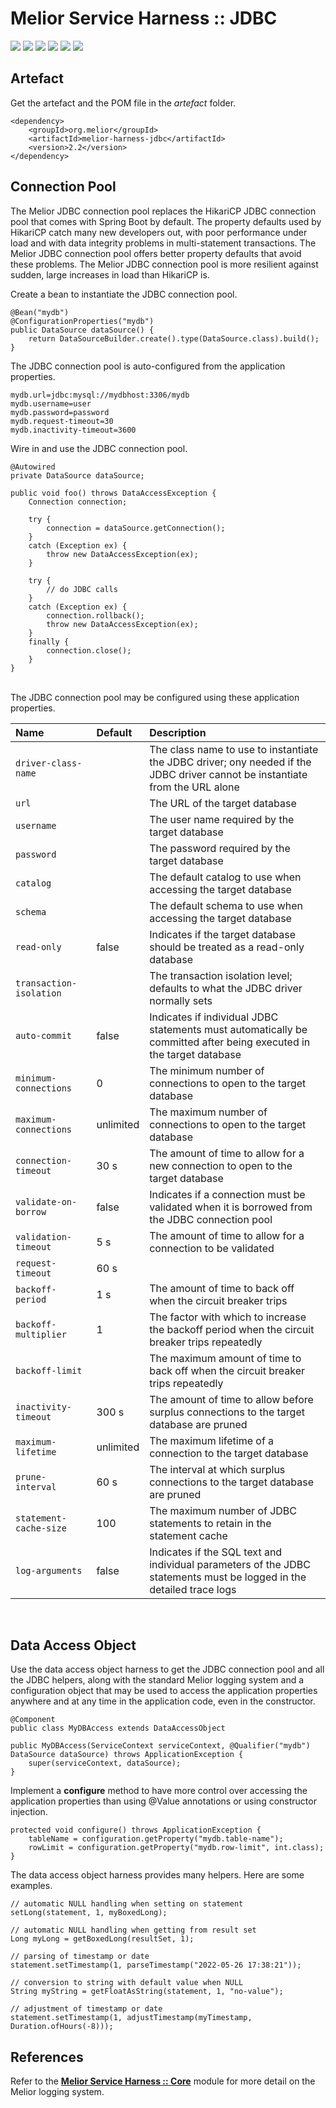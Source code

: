 # Melior Service Harness :: JDBC
<div style="display: inline-block;">
<img src="https://img.shields.io/badge/version-2.2-green?style=for-the-badge"/>
<img src="https://img.shields.io/badge/production-ready-green?style=for-the-badge"/>
<img src="https://img.shields.io/badge/compatibility-spring_boot_2.4.5-green?style=for-the-badge"/>
</div>
<div style="display: inline-block;">
<img src="https://img.shields.io/badge/version-2.3-yellow?style=for-the-badge"/>
<img src="https://img.shields.io/badge/development-busy-yellow?style=for-the-badge"/>
<img src="https://img.shields.io/badge/compatibility-spring_boot_2.4.5-yellow?style=for-the-badge"/>
</div>

## Artefact
Get the artefact and the POM file in the *artefact* folder.
```
<dependency>
    <groupId>org.melior</groupId>
    <artifactId>melior-harness-jdbc</artifactId>
    <version>2.2</version>
</dependency>
```

## Connection Pool
The Melior JDBC connection pool replaces the HikariCP JDBC connection pool that comes with Spring Boot by default.  The property defaults used by HikariCP catch many new developers out, with poor performance under load and with data integrity problems in multi-statement transactions.  The Melior JDBC connection pool offers better property defaults that avoid these problems.  The Melior JDBC connection pool is more resilient against sudden, large increases in load than HikariCP is.

Create a bean to instantiate the JDBC connection pool.
```
@Bean("mydb")
@ConfigurationProperties("mydb")
public DataSource dataSource() {
    return DataSourceBuilder.create().type(DataSource.class).build();
}
```

The JDBC connection pool is auto-configured from the application properties.
```
mydb.url=jdbc:mysql://mydbhost:3306/mydb
mydb.username=user
mydb.password=password
mydb.request-timeout=30
mydb.inactivity-timeout=3600
```

Wire in and use the JDBC connection pool.
```
@Autowired
private DataSource dataSource;

public void foo() throws DataAccessException {
    Connection connection;

    try {
        connection = dataSource.getConnection();
    }
    catch (Exception ex) {
        throw new DataAccessException(ex);
    }

    try {
        // do JDBC calls
    }
    catch (Exception ex) {
        connection.rollback();
        throw new DataAccessException(ex);
    }
    finally {
        connection.close();
    }
}
```

&nbsp;  
The JDBC connection pool may be configured using these application properties.

|Name|Default|Description|
|:--------------------|:---|:---|
|`driver-class-name`||The class name to use to instantiate the JDBC driver; ony needed if the JDBC driver cannot be instantiate from the URL alone|
|`url`||The URL of the target database|
|`username`||The user name required by the target database|
|`password`||The password required by the target database|
|`catalog`||The default catalog to use when accessing the target database|
|`schema`||The default schema to use when accessing the target database|
|`read-only`|false|Indicates if the target database should be treated as a read-only database|
|`transaction-isolation`||The transaction isolation level; defaults to what the JDBC driver normally sets|
|`auto-commit`|false|Indicates if individual JDBC statements must automatically be committed after being executed in the target database|
|`minimum-connections`|0|The minimum number of connections to open to the target database|
|`maximum-connections`|unlimited|The maximum number of connections to open to the target database|
|`connection-timeout`|30 s|The amount of time to allow for a new connection to open to the target database|
|`validate-on-borrow`|false|Indicates if a connection must be validated when it is borrowed from the JDBC connection pool|
|`validation-timeout`|5 s|The amount of time to allow for a connection to be validated|
|`request-timeout`|60 s||The amount of time to allow for a request to the target database to complete
|`backoff-period`|1 s|The amount of time to back off when the circuit breaker trips|
|`backoff-multiplier`|1|The factor with which to increase the backoff period when the circuit breaker trips repeatedly|
|`backoff-limit`||The maximum amount of time to back off when the circuit breaker trips repeatedly|
|`inactivity-timeout`|300 s|The amount of time to allow before surplus connections to the target database are pruned|
|`maximum-lifetime`|unlimited|The maximum lifetime of a connection to the target database|
|`prune-interval`|60 s|The interval at which surplus connections to the target database are pruned|
|`statement-cache-size`|100|The maximum number of JDBC statements to retain in the statement cache|
|`log-arguments`|false|Indicates if the SQL text and individual parameters of the JDBC statements must be logged in the detailed trace logs|

&nbsp;  
## Data Access Object
Use the data access object harness to get the JDBC connection pool and all the JDBC helpers, along with the standard Melior logging system and a configuration object that may be used to access the application properties anywhere and at any time in the application code, even in the constructor.
```
@Component
public class MyDBAccess extends DataAccessObject

public MyDBAccess(ServiceContext serviceContext, @Qualifier("mydb") DataSource dataSource) throws ApplicationException {
    super(serviceContext, dataSource);
}
```

Implement a **configure** method to have more control over accessing the application properties than using @Value annotations or using constructor injection.
```
protected void configure() throws ApplicationException {
    tableName = configuration.getProperty("mydb.table-name");
    rowLimit = configuration.getProperty("mydb.row-limit", int.class);
}
```

The data access object harness provides many helpers.  Here are some examples.
```
// automatic NULL handling when setting on statement
setLong(statement, 1, myBoxedLong);

// automatic NULL handling when getting from result set
Long myLong = getBoxedLong(resultSet, 1);

// parsing of timestamp or date
statement.setTimestamp(1, parseTimestamp("2022-05-26 17:38:21"));

// conversion to string with default value when NULL
String myString = getFloatAsString(statement, 1, "no-value");

// adjustment of timestamp or date
statement.setTimestamp(1, adjustTimestamp(myTimestamp, Duration.ofHours(-8)));
```

## References
Refer to the [**Melior Service Harness :: Core**](https://github.com/MeliorArtefacts/service-harness-core) module for more detail on the Melior logging system.
